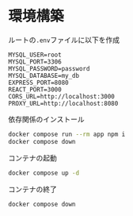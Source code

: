 # 環境構築

ルートの`.env`ファイルに以下を作成

```env
MYSQL_USER=root
MYSQL_PORT=3306
MYSQL_PASSWORD=password
MYSQL_DATABASE=my_db
EXPRESS_PORT=8080
REACT_PORT=3000
CORS_URL=http://localhost:3000
PROXY_URL=http://localhost:8080
```

依存関係のインストール

```sh
docker compose run --rm app npm i
docker compose down
```

コンテナの起動

```sh
docker compose up -d
```

コンテナの終了

```sh
docker compose down
```